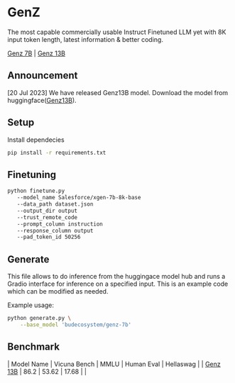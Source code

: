 # GenZ

The most capable commercially usable Instruct Finetuned LLM yet with 8K input token length, latest information & better coding. 

[Genz 7B](https://huggingface.co/budecosystem/genz-7b) | [Genz 13B](https://huggingface.co/budecosystem/genz-13b)

## Announcement

[20 Jul 2023] We have released Genz13B model. Download the model from huggingface([Genz13B](https://huggingface.co/budecosystem/genz-13b)). 

## Setup

Install dependecies
   ```bash
   pip install -r requirements.txt
   ```


## Finetuning

```bash
python finetune.py
   --model_name Salesforce/xgen-7b-8k-base
   --data_path dataset.json
   --output_dir output
   --trust_remote_code
   --prompt_column instruction
   --response_column output
   --pad_token_id 50256
```

## Generate

This file allows to do inference from the huggingace model hub and runs a Gradio interface for inference on a specified input. This is an example code which can be modified as needed.

Example usage:

```bash
python generate.py \
    --base_model 'budecosystem/genz-7b'
```

## Benchmark

| Model Name | Vicuna Bench | MMLU | Human Eval | Hellaswag |
| [Genz 13B](https://huggingface.co/budecosystem/genz-13b) | 86.2 | 53.62 | 17.68 | |

